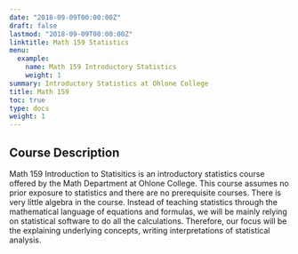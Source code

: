 ```yaml
---
date: "2018-09-09T00:00:00Z"
draft: false
lastmod: "2018-09-09T00:00:00Z"
linktitle: Math 159 Statistics 
menu:
  example:
    name: Math 159 Introductory Statistics
    weight: 1
summary: Introductory Statistics at Ohlone College
title: Math 159
toc: true
type: docs
weight: 1
---
```


## Course Description
Math 159 Introduction to Statisitics is an introductory statistics course offered by the Math Department at Ohlone College.  This course assumes no prior exposure to statistics and there are no prerequisite courses.  There is very little algebra in the course.  Instead of teaching statistics through the mathematical language of equations and formulas, we will be mainly relying on statistical software to do all the calculations.  Therefore, our focus will be the explaining underlying concepts, writing interpretations of statistical analysis.
